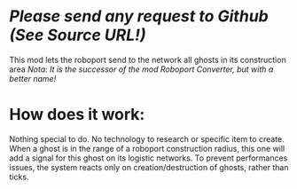 # *_Please send any request to Github (See Source URL!)_*
This mod lets the roboport send to the network all ghosts in its construction area
_Nota: It is the successor of the mod Roboport Converter, but with a better name!_

# How does it work:
Nothing special to do. No technology to research or specific item to create.
When a ghost is in the range of a roboport construction radius, this one will add a signal for this ghost on its logistic networks.
To prevent performances issues, the system reacts only on creation/destruction of ghosts, rather than ticks.